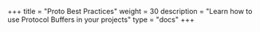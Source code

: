 +++
title = "Proto Best Practices"
weight = 30
description = "Learn how to use Protocol Buffers in your projects"
type = "docs"
+++